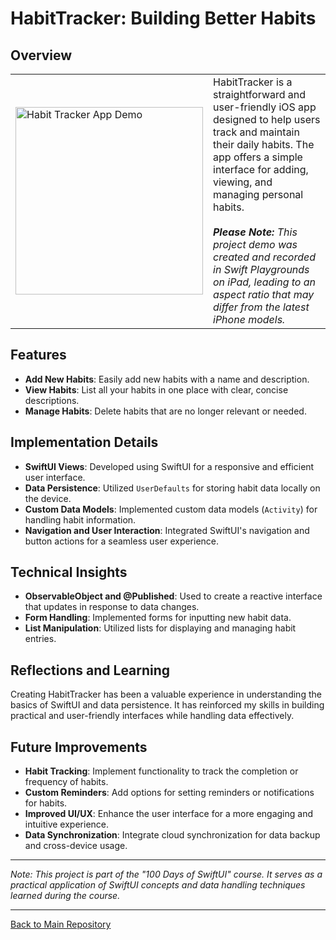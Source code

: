 # HabitTracker: Building Better Habits

## Overview
<table>
  <tr>
    <td>
      <img src="https://github.com/penguin-waddle/HabitTracker/assets/123434744/493ec11f-8a47-4f50-9297-1529b36a0593" alt="Habit Tracker App Demo" width="300" />
    </td>
    <td>
      HabitTracker is a straightforward and user-friendly iOS app designed to help users track and maintain their daily habits. The app offers a simple interface for adding, viewing, and managing personal habits.
    <br><br>
<em><b>Please Note:</b> This project demo was created and recorded in Swift Playgrounds on iPad, leading to an aspect ratio that may differ from the latest iPhone models.</em>
    </td>
  </tr>
</table>

## Features
- **Add New Habits**: Easily add new habits with a name and description.
- **View Habits**: List all your habits in one place with clear, concise descriptions.
- **Manage Habits**: Delete habits that are no longer relevant or needed.

## Implementation Details
- **SwiftUI Views**: Developed using SwiftUI for a responsive and efficient user interface.
- **Data Persistence**: Utilized `UserDefaults` for storing habit data locally on the device.
- **Custom Data Models**: Implemented custom data models (`Activity`) for handling habit information.
- **Navigation and User Interaction**: Integrated SwiftUI's navigation and button actions for a seamless user experience.

## Technical Insights
- **ObservableObject and @Published**: Used to create a reactive interface that updates in response to data changes.
- **Form Handling**: Implemented forms for inputting new habit data.
- **List Manipulation**: Utilized lists for displaying and managing habit entries.

## Reflections and Learning
Creating HabitTracker has been a valuable experience in understanding the basics of SwiftUI and data persistence. It has reinforced my skills in building practical and user-friendly interfaces while handling data effectively.

## Future Improvements
- **Habit Tracking**: Implement functionality to track the completion or frequency of habits.
- **Custom Reminders**: Add options for setting reminders or notifications for habits.
- **Improved UI/UX**: Enhance the user interface for a more engaging and intuitive experience.
- **Data Synchronization**: Integrate cloud synchronization for data backup and cross-device usage.

---

*Note: This project is part of the "100 Days of SwiftUI" course. It serves as a practical application of SwiftUI concepts and data handling techniques learned during the course.*

---

[Back to Main Repository](https://github.com/penguin-waddle/100-Days-of-SwiftUI)

